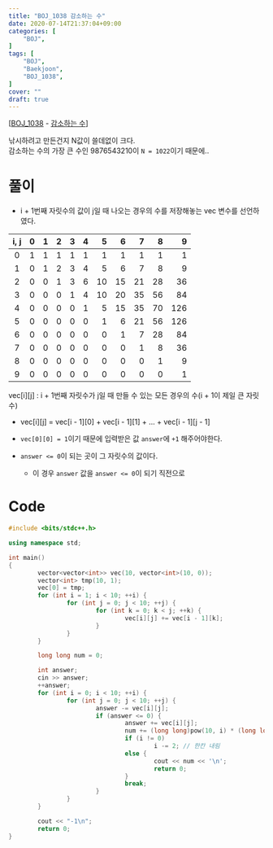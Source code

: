 ```yaml
---
title: "BOJ_1038 감소하는 수"
date: 2020-07-14T21:37:04+09:00
categories: [
	"BOJ",
]
tags: [
	"BOJ",
	"Baekjoon",
	"BOJ_1038",
]
cover: ""
draft: true
---
```


[[BOJ_1038](https://www.acmicpc.net/problem/1038) - [감소하는 수](https://www.acmicpc.net/problem/1038)]

낚시하려고 만든건지 N값이 쓸데없이 크다.<br>
감소하는 수의 가장 큰 수인 9876543210이 `N = 1022`이기 때문에..

# 풀이

- i + 1번째 자릿수의 값이 j일 때 나오는 경우의 수를 저장해놓는 vec 변수를 선언하였다.

<center>

| i, j  |    0 |    1 |    2 |    3 |    4 |    5 |    6 |    7 |    8 |    9 |
| :---: | ---: | ---: | ---: | ---: | ---: | ---: | ---: | ---: | ---: | ---: |
|   0   |    1 |    1 |    1 |    1 |    1 |    1 |    1 |    1 |    1 |    1 |
|   1   |    0 |    1 |    2 |    3 |    4 |    5 |    6 |    7 |    8 |    9 |
|   2   |    0 |    0 |    1 |    3 |    6 |   10 |   15 |   21 |   28 |   36 |
|   3   |    0 |    0 |    0 |    1 |    4 |   10 |   20 |   35 |   56 |   84 |
|   4   |    0 |    0 |    0 |    0 |    1 |    5 |   15 |   35 |   70 |  126 |
|   5   |    0 |    0 |    0 |    0 |    0 |    1 |    6 |   21 |   56 |  126 |
|   6   |    0 |    0 |    0 |    0 |    0 |    0 |    1 |    7 |   28 |   84 |
|   7   |    0 |    0 |    0 |    0 |    0 |    0 |    0 |    1 |    8 |   36 |
|   8   |    0 |    0 |    0 |    0 |    0 |    0 |    0 |    0 |    1 |    9 |
|   9   |    0 |    0 |    0 |    0 |    0 |    0 |    0 |    0 |    0 |    1 |
</center>
<figcaption>vec[i][j] : i + 1번째 자릿수가 j일 때 만들 수 있는 모든 경우의 수(i + 1이 제일 큰 자릿수)</figcaption>

- vec[i][j] = vec[i - 1][0] + vec[i - 1][1] + ... + vec[i - 1][j - 1]

- `vec[0][0] = 1`이기 때문에 입력받은 값 `answer`에 `+1` 해주어야한다.

- `answer <= 0`이 되는 곳이 그 자릿수의 값이다.
  
  - 이 경우 `answer` 값을 `answer <= 0`이 되기 직전으로 


# Code

```C++
#include <bits/stdc++.h>

using namespace std;

int main()
{
        vector<vector<int>> vec(10, vector<int>(10, 0));
        vector<int> tmp(10, 1);
        vec[0] = tmp;
        for (int i = 1; i < 10; ++i) {
                for (int j = 0; j < 10; ++j) {
                        for (int k = 0; k < j; ++k) {
                                vec[i][j] += vec[i - 1][k];
                        }
                }
        }

        long long num = 0;

        int answer;
        cin >> answer;
        ++answer;
        for (int i = 0; i < 10; ++i) {
                for (int j = 0; j < 10; ++j) {
                        answer -= vec[i][j];
                        if (answer <= 0) {
                                answer += vec[i][j];
                                num += (long long)pow(10, i) * (long long)j;
                                if (i != 0)
                                        i -= 2; // 한칸 내림
                                else {
                                        cout << num << '\n';
                                        return 0;
                                }
                                break;
                        }
                }
        }

        cout << "-1\n";
        return 0;
}
```